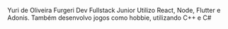 Yuri de Oliveira Furgeri
Dev Fullstack Junior
Utilizo React, Node, Flutter e Adonis.
Também desenvolvo jogos como hobbie, utilizando C++ e C#
